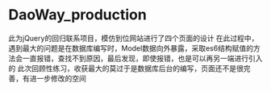 # DaoWay_production

此为jQuery的回归联系项目，模仿到位网站进行了四个页面的设计
在此过程中，遇到最大的问题是在数据库编写时，Model数据向外暴露，采取es6结构赋值的方法会一直报错，查找不到原因，最后发现，即使报错，也是可以再另一端进行引入的
此次回顾性练习，收获最大的莫过于是数据库后台的编写，页面还不是很完善，有进一步修改的空间
